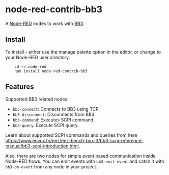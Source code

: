 # node-red-contrib-bb3

A [Node-RED](http://nodered.org) nodes to work with [BB3](https://www.envox.hr/eez/eez-bench-box-3/introduction.html).

## Install

To install - either use the manage palette option in the editor, or change to your Node-RED user directory.

        cd ~/.node-red
        npm install node-red-contrib-bb3

## Features

Supported BB3 related nodes:

- `bb3-connect`: Connects to BB3 using TCP.
- `bb3-disconnect`: Disconnects from BB3.
- `bb3-command`: Executes SCPI command.
- `bb3-query`: Execute SCPI query.

Learn about supported SCPI commands and queries from here https://www.envox.hr/eez/eez-bench-box-3/bb3-scpi-reference-manual/bb3-scpi-introduction.html.

Also, there are two nodes for simple event based communication inside Node-RED flows. You can emit events with `bb3-emit-event` and catch it with `bb3-on-event` from any node in your project.
